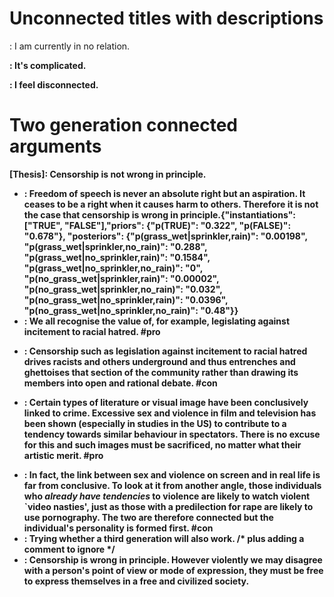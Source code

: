 # Unconnected titles with descriptions

<a>: I am currently in no relation.

<b>: It's complicated.

<c>: I feel disconnected.

# Two generation connected arguments

[Thesis]: Censorship is not wrong in principle.
 + <P1a>: Freedom of speech is never an absolute right but an aspiration. It ceases to be a right when it causes harm to others. Therefore it is not the case that censorship is wrong in principle.{"instantiations": ["TRUE", "FALSE"],"priors": {"p(TRUE)": "0.322", "p(FALSE)": "0.678"}, "posteriors": {"p(grass_wet|sprinkler,rain)": "0.00198", "p(grass_wet|sprinkler,no_rain)": "0.288", "p(grass_wet|no_sprinkler,rain)": "0.1584", "p(grass_wet|no_sprinkler,no_rain)": "0", "p(no_grass_wet|sprinkler,rain)": "0.00002", "p(no_grass_wet|sprinkler,no_rain)": "0.032", "p(no_grass_wet|no_sprinkler,rain)": "0.0396", "p(no_grass_wet|no_sprinkler,no_rain)": "0.48"}}
 + <P1b>: We all recognise the value of, for example, legislating against incitement to racial hatred. #pro
  - <C1b>: Censorship such as legislation against incitement to racial hatred drives racists and others underground and thus entrenches and ghettoises that section of the community rather than drawing its members into open and rational debate. #con
 + <P2>: Certain types of literature or visual image have been conclusively linked to crime. Excessive sex and violence in film and television has been shown (especially in studies in the US) to contribute to a tendency towards similar behaviour in spectators. There is no excuse for this and such images must be sacrificed, no matter what their artistic merit. #pro
  - <C2>: In fact, the link between sex and violence on screen and in real life is far from conclusive. To look at it from another angle, those individuals who _already have tendencies_ to violence are likely to watch violent `video nasties', just as those with a predilection for rape are likely to use pornography. The two are therefore connected but the individual's personality is formed first. #con
   - <C3>: Trying whether a third generation will also work. /* plus adding a comment to ignore <hallo> */
 - <C1a>: Censorship is wrong in principle. However violently we may disagree with a person's point of view or mode of expression, they must be free to express themselves in a free and civilized society.



